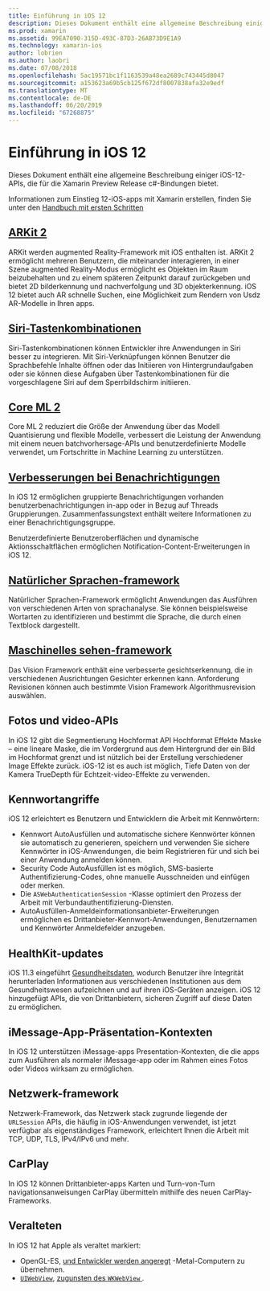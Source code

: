 ```yaml
---
title: Einführung in iOS 12
description: Dieses Dokument enthält eine allgemeine Beschreibung einiger iOS-12-APIs, die für die Xamarin Preview Release c#-Bindungen bietet.
ms.prod: xamarin
ms.assetid: 99EA7090-315D-493C-87D3-26AB73D9E1A9
ms.technology: xamarin-ios
author: lobrien
ms.author: laobri
ms.date: 07/08/2018
ms.openlocfilehash: 5ac19571bc1f1163539a48ea2689c743445d8047
ms.sourcegitcommit: a153623a69b5cb125f672df8007838afa32e9edf
ms.translationtype: MT
ms.contentlocale: de-DE
ms.lasthandoff: 06/20/2019
ms.locfileid: "67268875"
---
```

# <a name="introduction-to-ios-12"></a>Einführung in iOS 12

Dieses Dokument enthält eine allgemeine Beschreibung einiger iOS-12-APIs, die für die Xamarin Preview Release c#-Bindungen bietet.

Informationen zum Einstieg 12-iOS-apps mit Xamarin erstellen, finden Sie unter den [Handbuch mit ersten Schritten](get-started.md)

## <a name="arkit-2arkit2md"></a>[ARKit 2](arkit2.md)

ARKit werden augmented Reality-Framework mit iOS enthalten ist. ARKit 2 ermöglicht mehreren Benutzern, die miteinander interagieren, in einer Szene augmented Reality-Modus ermöglicht es Objekten im Raum beizubehalten und zu einem späteren Zeitpunkt darauf zurückgeben und bietet 2D bilderkennung und nachverfolgung und 3D objekterkennung. iOS 12 bietet auch AR schnelle Suchen, eine Möglichkeit zum Rendern von Usdz AR-Modelle in Ihren apps.

## <a name="siri-shortcutssiri-shortcutsmd"></a>[Siri-Tastenkombinationen](siri-shortcuts.md)

Siri-Tastenkombinationen können Entwickler ihre Anwendungen in Siri besser zu integrieren. Mit Siri-Verknüpfungen können Benutzer die Sprachbefehle Inhalte öffnen oder das Initiieren von Hintergrundaufgaben oder sie können diese Aufgaben über Tastenkombinationen für die vorgeschlagene Siri auf dem Sperrbildschirm initiieren.

## <a name="core-ml-2coremlmd"></a>[Core ML 2](coreml.md)

Core ML 2 reduziert die Größe der Anwendung über das Modell Quantisierung und flexible Modelle, verbessert die Leistung der Anwendung mit einem neuen batchvorhersage-APIs und benutzerdefinierte Modelle verwendet, um Fortschritte in Machine Learning zu unterstützen.

## <a name="notification-improvementsnotificationsindexmd"></a>[Verbesserungen bei Benachrichtigungen](notifications/index.md)

In iOS 12 ermöglichen gruppierte Benachrichtigungen vorhanden benutzerbenachrichtigungen in-app oder in Bezug auf Threads Gruppierungen. Zusammenfassungstext enthält weitere Informationen zu einer Benachrichtigungsgruppe.

Benutzerdefinierte Benutzeroberflächen und dynamische Aktionsschaltflächen ermöglichen Notification-Content-Erweiterungen in iOS 12.

## <a name="natural-language-frameworknatural-languagemd"></a>[Natürlicher Sprachen-framework](natural-language.md)

Natürlicher Sprachen-Framework ermöglicht Anwendungen das Ausführen von verschiedenen Arten von sprachanalyse. Sie können beispielsweise Wortarten zu identifizieren und bestimmt die Sprache, die durch einen Textblock dargestellt.

## <a name="vision-frameworkiosplatformintroduction-to-ios11visionmd"></a>[Maschinelles sehen-framework](~/ios/platform/introduction-to-ios11/vision.md)

Das Vision Framework enthält eine verbesserte gesichtserkennung, die in verschiedenen Ausrichtungen Gesichter erkennen kann. Anforderung Revisionen können auch bestimmte Vision Framework Algorithmusrevision auswählen.

## <a name="photo-and-video-apis"></a>Fotos und video-APIs

In iOS 12 gibt die Segmentierung Hochformat API Hochformat Effekte Maske – eine lineare Maske, die im Vordergrund aus dem Hintergrund der ein Bild im Hochformat grenzt und ist nützlich bei der Erstellung verschiedener Image Effekte zurück. iOS-12 ist es auch ist möglich, Tiefe Daten von der Kamera TrueDepth für Echtzeit-video-Effekte zu verwenden.

## <a name="passwords"></a>Kennwortangriffe

iOS 12 erleichtert es Benutzern und Entwicklern die Arbeit mit Kennwörtern:

- Kennwort AutoAusfüllen und automatische sichere Kennwörter können sie automatisch zu generieren, speichern und verwenden Sie sichere Kennwörter in iOS-Anwendungen, die beim Registrieren für und sich bei einer Anwendung anmelden können.
- Security Code AutoAusfüllen ist es möglich, SMS-basierte Authentifizierung-Codes, ohne manuelle Ausschneiden und einfügen oder merken.
- Die `ASWebAuthenticationSession` -Klasse optimiert den Prozess der Arbeit mit Verbundauthentifizierung-Diensten.
- AutoAusfüllen-Anmeldeinformationsanbieter-Erweiterungen ermöglichen es Drittanbieter-Kennwort-Anwendungen, Benutzernamen und Kennwörter Anmeldefelder anzugeben.

## <a name="healthkit-updates"></a>HealthKit-updates

iOS 11.3 eingeführt [Gesundheitsdaten](https://www.apple.com/healthcare/health-records/), wodurch Benutzer ihre Integrität herunterladen Informationen aus verschiedenen Institutionen aus dem Gesundheitswesen aufzeichnen und auf ihren iOS-Geräten anzeigen. iOS 12 hinzugefügt APIs, die von Drittanbietern, sicheren Zugriff auf diese Daten zu ermöglichen.

## <a name="imessage-app-presentation-contexts"></a>iMessage-App-Präsentation-Kontexten

In iOS 12 unterstützen iMessage-apps Presentation-Kontexten, die die apps zum Ausführen als normaler iMessage-app oder im Rahmen eines Fotos oder Videos wirksam zu ermöglichen.

## <a name="network-framework"></a>Netzwerk-framework

Netzwerk-Framework, das Netzwerk stack zugrunde liegende der `URLSession` APIs, die häufig in iOS-Anwendungen verwendet, ist jetzt verfügbar als eigenständiges Framework, erleichtert Ihnen die Arbeit mit TCP, UDP, TLS, IPv4/IPv6 und mehr.

## <a name="carplay"></a>CarPlay

In iOS 12 können Drittanbieter-apps Karten und Turn-von-Turn navigationsanweisungen CarPlay übermitteln mithilfe des neuen CarPlay-Frameworks.

## <a name="deprecations"></a>Veralteten

In iOS 12 hat Apple als veraltet markiert:

- OpenGL-ES, [und Entwickler werden angeregt](https://developer.apple.com/ios/whats-new/) -Metal-Computern zu übernehmen.
- [`UIWebView`](xref:UIKit.UIWebView), [zugunsten des `WKWebView` ](https://developer.apple.com/documentation/webkit/wkwebview?language=objc).

